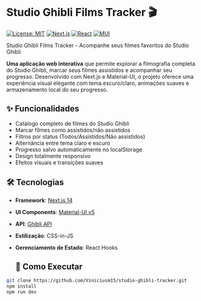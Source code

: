 # Studio Ghibli Films Tracker 🎬

[![License: MIT](https://img.shields.io/badge/License-MIT-yellow.svg)](https://opensource.org/licenses/MIT)
[![Next.js](https://img.shields.io/badge/Next.js-14-blue.svg)](https://nextjs.org/)
[![React](https://img.shields.io/badge/React-18-blue.svg)](https://reactjs.org/)
[![MUI](https://img.shields.io/badge/Material_UI-5-purple.svg)](https://mui.com/)

Studio Ghibli Films Tracker - Acompanhe seus filmes favoritos do Studio Ghibli

**Uma aplicação web interativa** que permite explorar a filmografia completa do Studio Ghibli, marcar seus filmes assistidos e acompanhar seu progresso. Desenvolvido com Next.js e Material-UI, o projeto oferece uma experiência visual elegante com tema escuro/claro, animações suaves e armazenamento local do seu progresso.

## ✨ Funcionalidades

- Catálogo completo de filmes do Studio Ghibli
- Marcar filmes como assistidos/não assistidos
- Filtros por status (Todos/Assistidos/Não assistidos)
- Alternância entre tema claro e escuro
- Progresso salvo automaticamente no localStorage
- Design totalmente responsivo
- Efeitos visuais e transições suaves

## 🛠 Tecnologias

- **Framework**: [Next.js 14](https://nextjs.org/)
- **UI Components**: [Material-UI v5](https://mui.com/)
- **API**: [Ghibli API](https://ghibliapi.vercel.app)
- **Estilização**: CSS-in-JS
- **Gerenciamento de Estado**: React Hooks

   ## 🚀 Como Executar
```bash
git clone https://github.com/Viniciusm15/studio-ghibli-tracker.git
npm install
npm run dev

